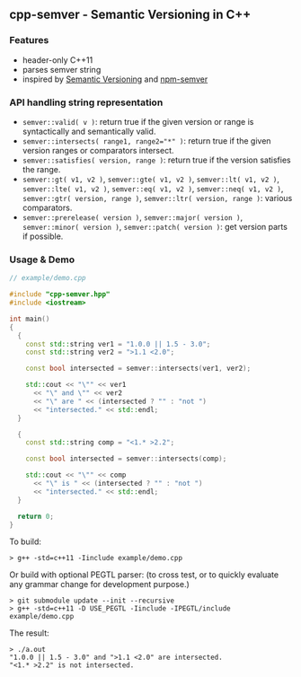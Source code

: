 ## cpp-semver - Semantic Versioning in C++

### Features

 * header-only C++11
 * parses semver string
 * inspired by [Semantic Versioning](https://semver.org/) and [npm-semver](https://docs.npmjs.com/misc/semver)
 
### API handling string representation

   * ```semver::valid( v )```: return true if the given version or range is syntactically and semantically valid.
   * ```semver::intersects( range1, range2="*" )```: return true if the given version ranges or comparators intersect.
   * ```semver::satisfies( version, range )```: return true if the version satisfies the range.
   * ```semver::gt( v1, v2 )```, ```semver::gte( v1, v2 )```,
     ```semver::lt( v1, v2 )```, ```semver::lte( v1, v2 )```,
     ```semver::eq( v1, v2 )```, ```semver::neq( v1, v2 )```,
     ```semver::gtr( version, range )```, ```semver::ltr( version, range )```: various comparators.
   * ```semver::prerelease( version )```, ```semver::major( version )```,
     ```semver::minor( version )```, ```semver::patch( version )```: get version parts if possible.

### Usage & Demo

```c++
// example/demo.cpp

#include "cpp-semver.hpp"
#include <iostream>

int main()
{
  {
    const std::string ver1 = "1.0.0 || 1.5 - 3.0";
    const std::string ver2 = ">1.1 <2.0";

    const bool intersected = semver::intersects(ver1, ver2);

    std::cout << "\"" << ver1
      << "\" and \"" << ver2
      << "\" are " << (intersected ? "" : "not ")
      << "intersected." << std::endl;
  }

  {
    const std::string comp = "<1.* >2.2";

    const bool intersected = semver::intersects(comp);

    std::cout << "\"" << comp
      << "\" is " << (intersected ? "" : "not ")
      << "intersected." << std::endl;
  }

  return 0;
}
```

To build:
```
> g++ -std=c++11 -Iinclude example/demo.cpp
```

Or build with optional PEGTL parser: (to cross test, or to quickly evaluate any grammar change for development purpose.)
```
> git submodule update --init --recursive
> g++ -std=c++11 -D USE_PEGTL -Iinclude -IPEGTL/include example/demo.cpp
```

The result:
```
> ./a.out
"1.0.0 || 1.5 - 3.0" and ">1.1 <2.0" are intersected.
"<1.* >2.2" is not intersected.
```
